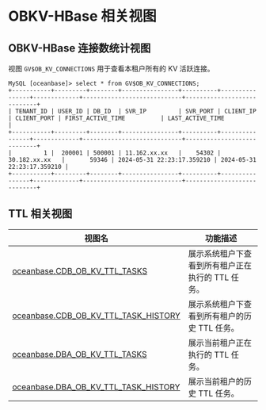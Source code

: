 # OBKV-HBase 相关视图

## OBKV-HBase 连接数统计视图

视图 `GV$OB_KV_CONNECTIONS` 用于查看本租户所有的 KV 活跃连接。  

```
MySQL [oceanbase]> select * from GV$OB_KV_CONNECTIONS;
+-----------+---------+--------+----------------+----------+----------------+-------------+----------------------------+----------------------------+
| TENANT_ID | USER_ID | DB_ID  | SVR_IP         | SVR_PORT | CLIENT_IP      | CLIENT_PORT | FIRST_ACTIVE_TIME          | LAST_ACTIVE_TIME           |
+-----------+---------+--------+----------------+----------+----------------+-------------+----------------------------+----------------------------+
|         1 |  200001 | 500001 | 11.162.xx.xx   |    54302 | 30.182.xx.xx   |       59346 | 2024-05-31 22:23:17.359210 | 2024-05-31 22:23:17.359210 |
+-----------+---------+--------+----------------+----------+----------------+-------------+----------------------------+----------------------------+
```

## TTL 相关视图

|**视图名**|**功能描述**|
|---|---|
| [oceanbase.CDB_OB_KV_TTL_TASKS](../../700.reference/700.system-views/300.system-view-of-sys-tenant/200.dictionary-view-of-sys-tenant/26900.cdb_ob_kv_ttl_tasks-of-sys-tenant.md) | 展示系统租户下查看到所有租户正在执行的 TTL 任务。 |
| [oceanbase.CDB_OB_KV_TTL_TASK_HISTORY](../../700.reference/700.system-views/300.system-view-of-sys-tenant/200.dictionary-view-of-sys-tenant/27000.cdb_ob_kv_ttl_task_history-of-sys-tenant.md) | 展示系统租户下查看到所有租户的历史 TTL 任务。 |
| [oceanbase.DBA_OB_KV_TTL_TASKS](../../700.reference/700.system-views/300.system-view-of-sys-tenant/200.dictionary-view-of-sys-tenant/27100.dba_ob_kv_ttl_tasks-of-sys-tenant.md) | 展示当前租户正在执行的 TTL 任务。 |
| [oceanbase.DBA_OB_KV_TTL_TASK_HISTORY](../../700.reference/700.system-views/300.system-view-of-sys-tenant/200.dictionary-view-of-sys-tenant/27200.dba_ob_kv_ttl_task_history-of-sys-tenant.md) | 展示当前租户的历史 TTL 任务。 |